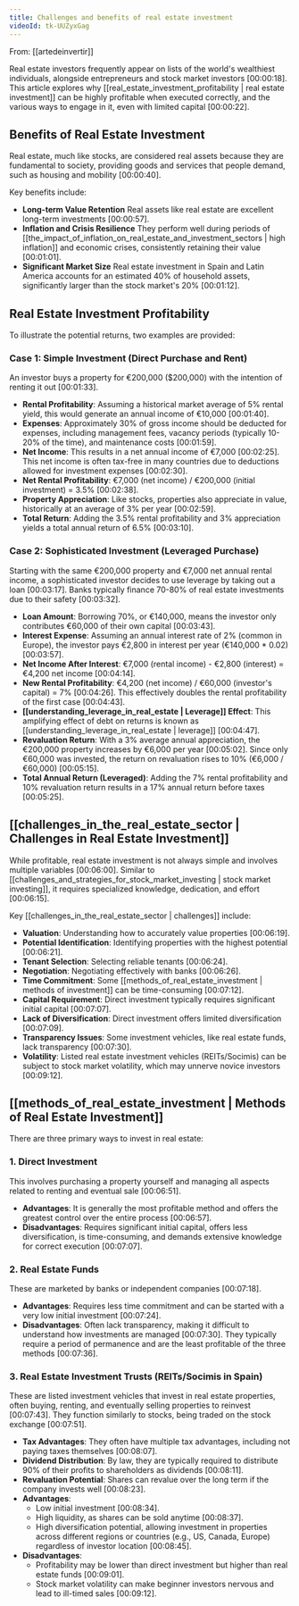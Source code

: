 ```yaml
---
title: Challenges and benefits of real estate investment
videoId: tk-UUZyxGag
---
```


From: [[artedeinvertir]] <br/> 

Real estate investors frequently appear on lists of the world's wealthiest individuals, alongside entrepreneurs and stock market investors <a class="yt-timestamp" data-t="00:00:18">[00:00:18]</a>. This article explores why [[real_estate_investment_profitability | real estate investment]] can be highly profitable when executed correctly, and the various ways to engage in it, even with limited capital <a class="yt-timestamp" data-t="00:00:22">[00:00:22]</a>.

## Benefits of Real Estate Investment

Real estate, much like stocks, are considered real assets because they are fundamental to society, providing goods and services that people demand, such as housing and mobility <a class="yt-timestamp" data-t="00:00:40">[00:00:40]</a>.

Key benefits include:
*   **Long-term Value Retention** Real assets like real estate are excellent long-term investments <a class="yt-timestamp" data-t="00:00:57">[00:00:57]</a>.
*   **Inflation and Crisis Resilience** They perform well during periods of [[the_impact_of_inflation_on_real_estate_and_investment_sectors | high inflation]] and economic crises, consistently retaining their value <a class="yt-timestamp" data-t="00:01:01">[00:01:01]</a>.
*   **Significant Market Size** Real estate investment in Spain and Latin America accounts for an estimated 40% of household assets, significantly larger than the stock market's 20% <a class="yt-timestamp" data-t="00:01:12">[00:01:12]</a>.

## Real Estate Investment Profitability

To illustrate the potential returns, two examples are provided:

### Case 1: Simple Investment (Direct Purchase and Rent)
An investor buys a property for €200,000 ($200,000) with the intention of renting it out <a class="yt-timestamp" data-t="00:01:33">[00:01:33]</a>.
*   **Rental Profitability**: Assuming a historical market average of 5% rental yield, this would generate an annual income of €10,000 <a class="yt-timestamp" data-t="00:01:40">[00:01:40]</a>.
*   **Expenses**: Approximately 30% of gross income should be deducted for expenses, including management fees, vacancy periods (typically 10-20% of the time), and maintenance costs <a class="yt-timestamp" data-t="00:01:59">[00:01:59]</a>.
*   **Net Income**: This results in a net annual income of €7,000 <a class="yt-timestamp" data-t="00:02:25">[00:02:25]</a>. This net income is often tax-free in many countries due to deductions allowed for investment expenses <a class="yt-timestamp" data-t="00:02:30">[00:02:30]</a>.
*   **Net Rental Profitability**: €7,000 (net income) / €200,000 (initial investment) = 3.5% <a class="yt-timestamp" data-t="00:02:38">[00:02:38]</a>.
*   **Property Appreciation**: Like stocks, properties also appreciate in value, historically at an average of 3% per year <a class="yt-timestamp" data-t="00:02:59">[00:02:59]</a>.
*   **Total Return**: Adding the 3.5% rental profitability and 3% appreciation yields a total annual return of 6.5% <a class="yt-timestamp" data-t="00:03:10">[00:03:10]</a>.

### Case 2: Sophisticated Investment (Leveraged Purchase)
Starting with the same €200,000 property and €7,000 net annual rental income, a sophisticated investor decides to use leverage by taking out a loan <a class="yt-timestamp" data-t="00:03:17">[00:03:17]</a>. Banks typically finance 70-80% of real estate investments due to their safety <a class="yt-timestamp" data-t="00:03:32">[00:03:32]</a>.

*   **Loan Amount**: Borrowing 70%, or €140,000, means the investor only contributes €60,000 of their own capital <a class="yt-timestamp" data-t="00:03:43">[00:03:43]</a>.
*   **Interest Expense**: Assuming an annual interest rate of 2% (common in Europe), the investor pays €2,800 in interest per year (€140,000 * 0.02) <a class="yt-timestamp" data-t="00:03:57">[00:03:57]</a>.
*   **Net Income After Interest**: €7,000 (rental income) - €2,800 (interest) = €4,200 net income <a class="yt-timestamp" data-t="00:04:14">[00:04:14]</a>.
*   **New Rental Profitability**: €4,200 (net income) / €60,000 (investor's capital) = 7% <a class="yt-timestamp" data-t="00:04:26">[00:04:26]</a>. This effectively doubles the rental profitability of the first case <a class="yt-timestamp" data-t="00:04:43">[00:04:43]</a>.
*   **[[understanding_leverage_in_real_estate | Leverage]] Effect**: This amplifying effect of debt on returns is known as [[understanding_leverage_in_real_estate | leverage]] <a class="yt-timestamp" data-t="00:04:47">[00:04:47]</a>.
*   **Revaluation Return**: With a 3% average annual appreciation, the €200,000 property increases by €6,000 per year <a class="yt-timestamp" data-t="00:05:02">[00:05:02]</a>. Since only €60,000 was invested, the return on revaluation rises to 10% (€6,000 / €60,000) <a class="yt-timestamp" data-t="00:05:15">[00:05:15]</a>.
*   **Total Annual Return (Leveraged)**: Adding the 7% rental profitability and 10% revaluation return results in a 17% annual return before taxes <a class="yt-timestamp" data-t="00:05:25">[00:05:25]</a>.

## [[challenges_in_the_real_estate_sector | Challenges in Real Estate Investment]]

While profitable, real estate investment is not always simple and involves multiple variables <a class="yt-timestamp" data-t="00:06:00">[00:06:00]</a>. Similar to [[challenges_and_strategies_for_stock_market_investing | stock market investing]], it requires specialized knowledge, dedication, and effort <a class="yt-timestamp" data-t="00:06:15">[00:06:15]</a>.

Key [[challenges_in_the_real_estate_sector | challenges]] include:
*   **Valuation**: Understanding how to accurately value properties <a class="yt-timestamp" data-t="00:06:19">[00:06:19]</a>.
*   **Potential Identification**: Identifying properties with the highest potential <a class="yt-timestamp" data-t="00:06:21">[00:06:21]</a>.
*   **Tenant Selection**: Selecting reliable tenants <a class="yt-timestamp" data-t="00:06:24">[00:06:24]</a>.
*   **Negotiation**: Negotiating effectively with banks <a class="yt-timestamp" data-t="00:06:26">[00:06:26]</a>.
*   **Time Commitment**: Some [[methods_of_real_estate_investment | methods of investment]] can be time-consuming <a class="yt-timestamp" data-t="00:07:12">[00:07:12]</a>.
*   **Capital Requirement**: Direct investment typically requires significant initial capital <a class="yt-timestamp" data-t="00:07:07">[00:07:07]</a>.
*   **Lack of Diversification**: Direct investment offers limited diversification <a class="yt-timestamp" data-t="00:07:09">[00:07:09]</a>.
*   **Transparency Issues**: Some investment vehicles, like real estate funds, lack transparency <a class="yt-timestamp" data-t="00:07:30">[00:07:30]</a>.
*   **Volatility**: Listed real estate investment vehicles (REITs/Socimis) can be subject to stock market volatility, which may unnerve novice investors <a class="yt-timestamp" data-t="00:09:12">[00:09:12]</a>.

## [[methods_of_real_estate_investment | Methods of Real Estate Investment]]

There are three primary ways to invest in real estate:

### 1. Direct Investment
This involves purchasing a property yourself and managing all aspects related to renting and eventual sale <a class="yt-timestamp" data-t="00:06:51">[00:06:51]</a>.
*   **Advantages**: It is generally the most profitable method and offers the greatest control over the entire process <a class="yt-timestamp" data-t="00:06:57">[00:06:57]</a>.
*   **Disadvantages**: Requires significant initial capital, offers less diversification, is time-consuming, and demands extensive knowledge for correct execution <a class="yt-timestamp" data-t="00:07:07">[00:07:07]</a>.

### 2. Real Estate Funds
These are marketed by banks or independent companies <a class="yt-timestamp" data-t="00:07:18">[00:07:18]</a>.
*   **Advantages**: Requires less time commitment and can be started with a very low initial investment <a class="yt-timestamp" data-t="00:07:24">[00:07:24]</a>.
*   **Disadvantages**: Often lack transparency, making it difficult to understand how investments are managed <a class="yt-timestamp" data-t="00:07:30">[00:07:30]</a>. They typically require a period of permanence and are the least profitable of the three methods <a class="yt-timestamp" data-t="00:07:36">[00:07:36]</a>.

### 3. Real Estate Investment Trusts (REITs/Socimis in Spain)
These are listed investment vehicles that invest in real estate properties, often buying, renting, and eventually selling properties to reinvest <a class="yt-timestamp" data-t="00:07:43">[00:07:43]</a>. They function similarly to stocks, being traded on the stock exchange <a class="yt-timestamp" data-t="00:07:51">[00:07:51]</a>.
*   **Tax Advantages**: They often have multiple tax advantages, including not paying taxes themselves <a class="yt-timestamp" data-t="00:08:07">[00:08:07]</a>.
*   **Dividend Distribution**: By law, they are typically required to distribute 90% of their profits to shareholders as dividends <a class="yt-timestamp" data-t="00:08:11">[00:08:11]</a>.
*   **Revaluation Potential**: Shares can revalue over the long term if the company invests well <a class="yt-timestamp" data-t="00:08:23">[00:08:23]</a>.
*   **Advantages**:
    *   Low initial investment <a class="yt-timestamp" data-t="00:08:34">[00:08:34]</a>.
    *   High liquidity, as shares can be sold anytime <a class="yt-timestamp" data-t="00:08:37">[00:08:37]</a>.
    *   High diversification potential, allowing investment in properties across different regions or countries (e.g., US, Canada, Europe) regardless of investor location <a class="yt-timestamp" data-t="00:08:45">[00:08:45]</a>.
*   **Disadvantages**:
    *   Profitability may be lower than direct investment but higher than real estate funds <a class="yt-timestamp" data-t="00:09:01">[00:09:01]</a>.
    *   Stock market volatility can make beginner investors nervous and lead to ill-timed sales <a class="yt-timestamp" data-t="00:09:12">[00:09:12]</a>.
